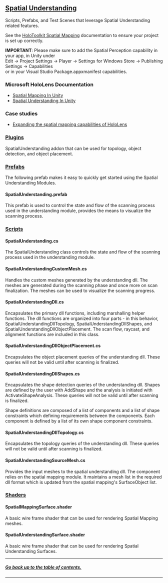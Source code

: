 ## [Spatial Understanding]()
Scripts, Prefabs, and Test Scenes that leverage Spatial Understanding related features.

See the [HoloToolkit Spatial Mapping](../SpatialMapping) documentation to ensure your project is set up correctly.

**IMPORTANT**: Please make sure to add the Spatial Perception capability in your app, in Unity under  
Edit -> Project Settings -> Player -> Settings for Windows Store -> Publishing Settings -> Capabilities  
or in your Visual Studio Package.appxmanifest capabilities.

### Microsoft HoloLens Documentation
- [Spatial Mapping In Unity](https://developer.microsoft.com/en-us/windows/mixed-reality/spatial_mapping_in_unity)
- [Spatial Understanding In Unity](https://developer.microsoft.com/en-us/windows/mixed-reality/spatial_mapping_in_unity#holotoolkit.spatialunderstanding)

### Case studies
- [Expanding the spatial mapping capabilities of HoloLens](https://developer.microsoft.com/en-us/windows/mixed-reality/case_study_-_expanding_the_spatial_mapping_capabilities_of_hololens)

### [Plugins](Plugins)
SpatialUnderstanding addon that can be used for topology, object detection, and object placement.

### [Prefabs](Prefabs)
The following prefab makes it easy to quickly get started using the Spatial Understanding Modules.

#### SpatialUnderstanding.prefab
This prefab is used to control the state and flow of the scanning process used in the understanding module, provides the means to visualize the scanning process.

### [Scripts](Scripts)

#### SpatialUnderstanding.cs
The SpatialUnderstanding class controls the state and flow of the scanning process used in the understanding module.

#### SpatialUnderstandingCustomMesh.cs
Handles the custom meshes generated by the understanding dll. The meshes are generated during the scanning phase and once more on scan finalization. The meshes can be used to visualize the scanning progress.

#### SpatialUnderstandingDll.cs
Encapsulates the primary dll functions, including marshalling helper functions. The dll functions are organized into four parts - in this behavior, SpatialUnderstandingDllTopology, SpatialUnderstandingDllShapes, and SpatialUnderstandingDllObjectPlacement. The scan flow, raycast, and alignment functions are included in this class.

#### SpatialUnderstandingDllObjectPlacement.cs
Encapsulates the object placement queries of the understanding dll. These queries will not be valid until after scanning is finalized.

#### SpatialUnderstandingDllShapes.cs
Encapsulates the shape detection queries of the understanding dll. Shapes are defined by the user with AddShape and the analysis is 
initiated with ActivateShapeAnalysis. These queries will not be valid until after scanning is finalized.

Shape definitions are composed of a list of components and a list of shape constraints which defining requirements between the 
components. Each component is defined by a list of its own shape component constraints.

#### SpatialUnderstandingDllTopology.cs
Encapsulates the topology queries of the understanding dll. These queries will not be valid until after scanning is finalized.

#### SpatialUnderstandingSourceMesh.cs
Provides the input meshes to the spatial understanding dll. The component relies on the spatial mapping module. It maintains
a mesh list in the required dll format which is updated from the spatial mapping's SurfaceObject list.

### [Shaders](Materials)

#### SpatialMappingSurface.shader
A basic wire frame shader that can be used for rendering Spatial Mapping meshes.

#### SpatialUnderstandingSurface.shader
A basic wire frame shader that can be used for rendering Spatial Understanding Surfaces.

---
##### [Go back up to the table of contents.](../../../README.md)
---
